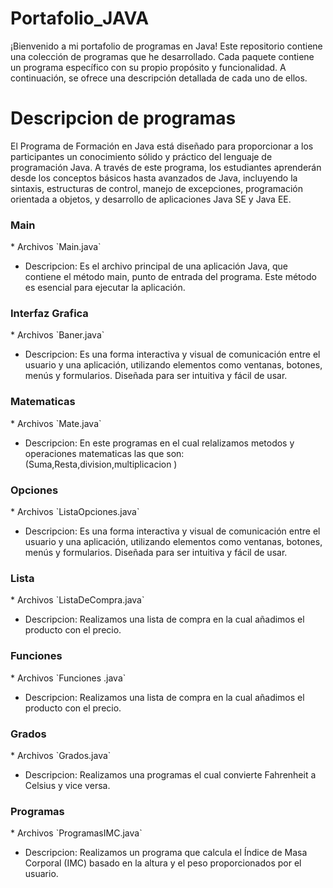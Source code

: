 # Portafolio_JAVA
¡Bienvenido a mi portafolio de programas en Java! Este repositorio contiene una colección de programas que he desarrollado. Cada paquete contiene un programa específico con su propio propósito y funcionalidad. A continuación, se ofrece una descripción detallada de cada uno de ellos.

# Descripcion de programas
El Programa de Formación en Java está diseñado para proporcionar a los participantes un conocimiento sólido y práctico del lenguaje de programación Java. A través de este programa, los estudiantes aprenderán desde los conceptos básicos hasta avanzados de Java, incluyendo la sintaxis, estructuras de control, manejo de excepciones, programación orientada a objetos, y desarrollo de aplicaciones Java SE y Java EE. 

<h3>Main </h3>
* Archivos 
`Main.java`

* Descripcion: 
Es el archivo principal de una aplicación Java, que contiene el método main, punto de entrada del programa. Este método es esencial para ejecutar la aplicación.

<h3>Interfaz Grafica </h3>
* Archivos
  `Baner.java`

* Descripcion:
  Es una forma interactiva y visual de comunicación entre el usuario y una aplicación, utilizando elementos como ventanas, botones, menús y formularios. Diseñada para ser intuitiva y fácil de usar.

<h3>Matematicas </h3>
* Archivos
  `Mate.java`

* Descripcion:
En este programas en el cual relalizamos metodos y operaciones matematicas las que son: (Suma,Resta,division,multiplicacion ) 

<h3>Opciones </h3>
* Archivos
  `ListaOpciones.java`

* Descripcion:
  Es una forma interactiva y visual de comunicación entre el usuario y una aplicación, utilizando elementos como ventanas, botones, menús y formularios. Diseñada para ser intuitiva y fácil de usar.


<h3>Lista </h3>
* Archivos
  `ListaDeCompra.java`

* Descripcion:
  Realizamos una lista de compra en la cual añadimos el producto con el precio.

<h3>Funciones </h3>
* Archivos
  `Funciones .java`

* Descripcion:
  Realizamos una lista de compra en la cual añadimos el producto con el precio.

<h3>Grados </h3>
* Archivos
  `Grados.java`

* Descripcion:
  Realizamos una programas el cual convierte Fahrenheit a Celsius y vice versa.


<h3>Programas </h3>
* Archivos
  `ProgramasIMC.java`

* Descripcion:
  Realizamos un programa que calcula el Índice de Masa Corporal (IMC) basado en la altura y el peso proporcionados por el usuario.
